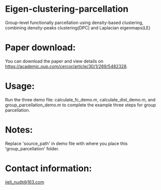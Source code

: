 # Eigen-clustering-parcellation
Group-level functionally parcellation using density-based clustering, combining density-peaks clustering(DPC) and Laplacian eigenmaps(LE)
# Paper download:
You can download the paper and view details on https://academic.oup.com/cercor/article/30/1/269/5482328.
# Usage:
Run the three demo file: calculate_fc_demo.m, calculate_dist_demo.m, and group_parcellation_demo.m to complete the example three steps for group parcellation.
# Notes:
Replace 'source_path' in demo file with where you place this 'group_parcellation' folder.
# Contact information:
jieli_nudt@163.com
